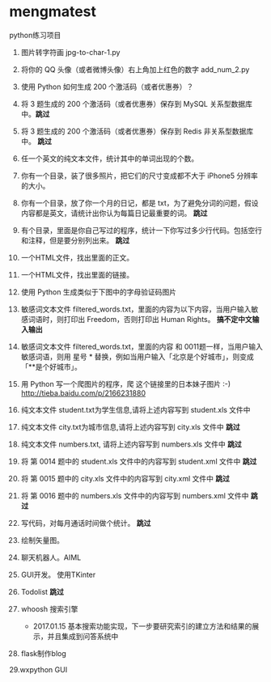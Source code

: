 # mengmatest

python练习项目

1. 图片转字符画 jpg-to-char-1.py

2. 将你的 QQ 头像（或者微博头像）右上角加上红色的数字 add_num_2.py

3. 使用 Python 如何生成 200 个激活码（或者优惠券）？

4. 将 3 题生成的 200 个激活码（或者优惠券）保存到 MySQL 关系型数据库中。__跳过__

5. 将 3 题生成的 200 个激活码（或者优惠券）保存到 Redis 非关系型数据库中。 __跳过__

6. 任一个英文的纯文本文件，统计其中的单词出现的个数。

7. 你有一个目录，装了很多照片，把它们的尺寸变成都不大于 iPhone5 分辨率的大小。

8. 你有一个目录，放了你一个月的日记，都是 txt，为了避免分词的问题，假设内容都是英文，请统计出你认为每篇日记最重要的词。 __跳过__

9. 有个目录，里面是你自己写过的程序，统计一下你写过多少行代码。包括空行和注释，但是要分别列出来。 __跳过__

10.  一个HTML文件，找出里面的正文。

11. 一个HTML文件，找出里面的链接。

12. 使用 Python 生成类似于下图中的字母验证码图片

13. 敏感词文本文件 filtered_words.txt，里面的内容为以下内容，当用户输入敏感词语时，则打印出 Freedom，否则打印出 Human Rights。 __搞不定中文输入输出__

14. 敏感词文本文件 filtered_words.txt，里面的内容 和 0011题一样，当用户输入敏感词语，则用 星号 * 替换，例如当用户输入「北京是个好城市」，则变成「**是个好城市」。

15. 用 Python 写一个爬图片的程序，爬 这个链接里的日本妹子图片 :-) http://tieba.baidu.com/p/2166231880

16. 纯文本文件 student.txt为学生信息,请将上述内容写到 student.xls 文件中

17. 纯文本文件 city.txt为城市信息,请将上述内容写到 city.xls 文件中  __跳过__

18. 纯文本文件 numbers.txt, 请将上述内容写到 numbers.xls 文件中 __跳过__

19. 将 第 0014 题中的 student.xls 文件中的内容写到 student.xml 文件中 __跳过__

20. 将 第 0015 题中的 city.xls 文件中的内容写到 city.xml 文件中 __跳过__

21. 将 第 0016 题中的 numbers.xls 文件中的内容写到 numbers.xml 文件中 __跳过__

22. 写代码，对每月通话时间做个统计。 __跳过__

23. 绘制矢量图。

24. 聊天机器人。AIML

25. GUI开发。 使用TKinter

26. Todolist __跳过__

27. whoosh 搜索引擎
     - 2017.01.15  基本搜索功能实现，下一步要研究索引的建立方法和结果的展示，并且集成到问答系统中

28. flask制作blog

29.wxpython GUI